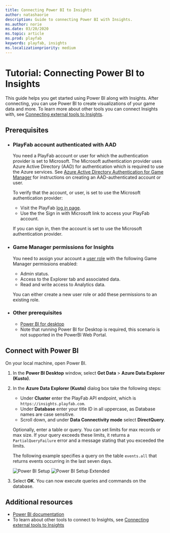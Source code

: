 ```yaml
---
title: Connecting Power BI to Insights
author: natashaorie
description: Guide to connecting Power BI with Insights. 
ms.author: norie
ms.date: 03/20/2020    
ms.topic: article
ms.prod: playfab
keywords: playfab, insights
ms.localizationpriority: medium
---
```


# Tutorial: Connecting Power BI to Insights

This guide helps you get started using Power BI along with Insights. After connecting, you can use Power BI to create visualizations of your game data and more. To learn more about other tools you can connect Insights with, see [Connecting external tools to Insights](index.md).

## Prerequisites

* ###  PlayFab account authenticated with AAD
  You need a PlayFab account or user for which the authentication provider is set to Microsoft. The Microsoft authentication provider uses Azure Active Directory (AAD) for authentication which is required to use the Azure services. See [Azure Active Directory Authentication for Game Manager](../../authentication/aad-authentication/index.md) for instructions on creating an AAD-authenticated account or user. 
  
   To verify that the account, or user, is set to use the Microsoft authentication provider:
   * Visit the PlayFab [log in page](https://developer.playfab.com/login).
   * Use the the Sign in with Microsoft link to access your PlayFab account.
   
   If you can sign in, then the account is set to use the Microsoft authentication provider.

* ### Game Manager permissions for Insights
   You need to assign your account a [user role](https://docs.microsoft.com/gaming/playfab/features/config/gamemanager/playfab-user-roles) with the following Game Manager permissions enabled:
   * Admin status.
   * Access to the Explorer tab and associated data.
   * Read and write access to Analytics data.

   You can either create a new user role or add these permissions to an existing role.

* ### Other prerequisites
  *  [Power BI for desktop](https://powerbi.microsoft.com/desktop/)
  *  Note that running Power BI for Desktop is required, this scenario is not supported in the PowerBI Web Portal. 

## Connect with Power BI
On your local machine, open Power BI.

1. In the **Power BI Desktop** window, select **Get Data** > **Azure Data Explorer (Kusto)**.
2. In the **Azure Data Explorer (Kusto)** dialog box take the following steps:
   * Under **Cluster** enter the PlayFab API endpoint, which is `https://insights.playfab.com`. 
   * Under **Database** enter your title ID in all uppercase, as Database names are case sensitive. 
   * Scroll down, and under **Data Connectivity mode** select **DirectQuery**.

   Optionally, enter a table or query. You can set limits for max records or max size. If your query exceeds these limits, it returns a `PartialQueryFailure` error and a message stating that you exceeded the limits.

   The following example specifies a query on the table `events.all` that returns events occurring in the last seven days.

   ![Power BI Setup](media/powerBI.png)
   ![Power BI Setup Extended](media/powerBI-2.png)

3. Select **OK**. You can now execute queries and commands on the database. 

## Additional resources

* [Power BI documentation](https://docs.microsoft.com/power-bi/)
* To learn about other tools to connect to Insights, see [Connecting external tools to Insights](index.md)
